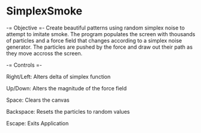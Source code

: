 # SimplexSmoke

-= Objective =-
Create beautiful patterns using random simplex noise to attempt to imitate smoke. The program populates the screen with thousands of particles and a force field that changes according to a simplex noise generator. The particles are pushed by the force and draw out their path as they move accross the screen.

-= Controls =-

Right/Left: Alters delta of simplex function

Up/Down: Alters the magnitude of the force field

Space: Clears the canvas

Backspace: Resets the particles to random values

Escape: Exits Application
